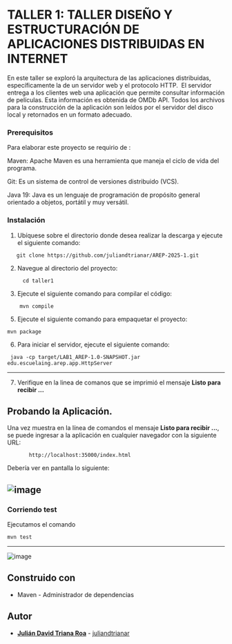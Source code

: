 # TALLER 1: TALLER DISEÑO Y ESTRUCTURACIÓN DE APLICACIONES DISTRIBUIDAS EN INTERNET

En este taller se exploró la arquitectura de las aplicaciones distribuidas, específicamente la de un servidor web y el protocolo HTTP.   El servidor entrega a los clientes web una aplicación que  permite consultar información de películas. Esta información es obtenida de OMDb API. Todos los archivos para la construcción de la aplicación son leídos por el servidor del disco local y retornados en un formato adecuado.


### Prerequisitos

Para elaborar este proyecto se requirio de : 


Maven: Apache Maven es una herramienta que maneja el ciclo de vida del programa.



Git: Es un sistema de control de versiones distribuido (VCS).



Java 19: Java es un lenguaje de programación de propósito general orientado a objetos, portátil y muy versátil.



### Instalación

1. Ubíquese sobre el directorio donde desea realizar la descarga y ejecute el siguiente comando:

```
   git clone https://github.com/juliandtrianar/AREP-2025-1.git

```
2. Navegue al directorio del proyecto:

```
	 cd taller1
```

3. Ejecute el siguiente comando para compilar el código:

```
    mvn compile
```
5.  Ejecute el siguiente comando para empaquetar el proyecto:
   
```
mvn package
```
6. Para iniciar el servidor, ejecute el siguiente comando:

```
 java -cp target/LAB1_AREP-1.0-SNAPSHOT.jar edu.escuelaing.arep.app.HttpServer
```
---
7. Verifique en la linea de comanos que se imprimió el mensaje **Listo para recibir ...**

## Probando la Aplicación.  

Una vez muestra en la línea de comandos el mensaje **Listo para recibir ...**, se puede ingresar a la aplicación en cualquier navegador con la siguiente URL:
```
       http://localhost:35000/index.html
```

Debería ver en pantalla lo siguiente:

![image](src/Image/pagina.png)
---
### Corriendo test

Ejecutamos el comando

	mvn test

---
![image](src/Image/test.png)

## Construido con

- Maven - Administrador de dependencias

## Autor
* **[Julián David Triana Roa](https://www.linkedin.com/in/juli%C3%A1n-david-triana-roa-7712a4227/)**  - [juliandtrianar](https://github.com/juliandtrianar)

